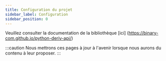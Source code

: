```yaml
---
title: Configuration du projet
sidebar_label: Configuration
sidebar_position: 0
---
```


Veuillez consulter la documentation de la bibliothèque [ici] (https://binary-com.github.io/python-deriv-api/)

:::caution
Nous mettrons ces pages à jour à l'avenir lorsque nous aurons du contenu à leur proposer.
:::
